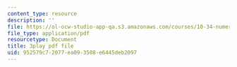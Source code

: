 ```yaml
---
content_type: resource
description: ''
file: https://ol-ocw-studio-app-qa.s3.amazonaws.com/courses/10-34-numerical-methods-applied-to-chemical-engineering-fall-2015/952579c72077ea093508e6445deb2097_LHBQ5Z4CtwA.pdf
file_type: application/pdf
resourcetype: Document
title: 3play pdf file
uid: 952579c7-2077-ea09-3508-e6445deb2097
---
```

